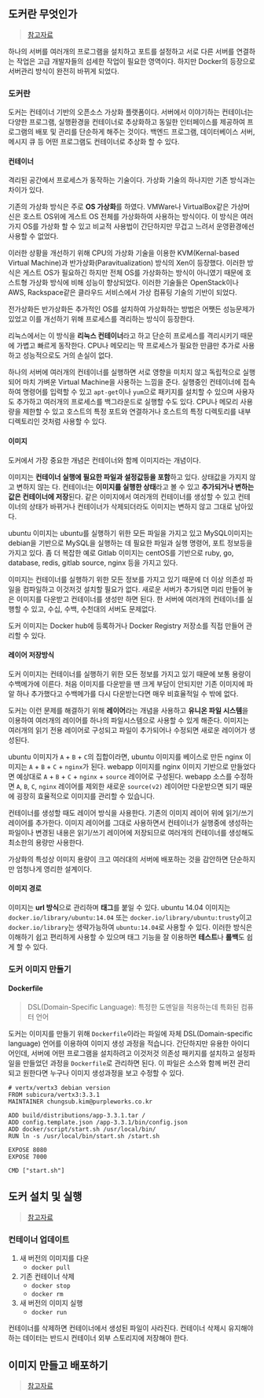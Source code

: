 ## 도커란 무엇인가
> [참고자료](https://subicura.com/2017/01/19/docker-guide-for-beginners-1.html)

하나의 서버를 여러개의 프로그램을 설치하고 포트를 설정하고 서로 다른 서버를 연결하는 작업은 고급 개발자들의 섬세한 작업이 필요한 영역이다. 하지만 Docker의 등장으로 서버관리 방식이 완전히 바뀌게 되었다.

### 도커란
도커는 컨테이너 기반의 오픈소스 가상화 플랫폼이다. 서버에서 이야기하는 컨테이너는 다양한 프로그램, 실행환경을 컨테이너로 추상화하고 동일한 인터페이스를 제공하여 프로그램의 배포 및 관리를 단순하게 해주는 것이다. 백엔드 프로그램, 데이터베이스 서버, 메시지 큐 등 어떤 프로그램도 컨테이너로 추상화 할 수 있다.

#### 컨테이너
격리된 공간에서 프로세스가 동작하는 기술이다. 가상화 기술의 하나지만 기존 방식과는 차이가 있다.

기존의 가상화 방식은 주로 **OS 가상화**를 하였다. VMWare나 VirtualBox같은 가상머신은 호스트 OS위에 게스트 OS 전체를 가상화하여 사용하는 방식이다. 이 방식은 여러가지 OS를 가상화 할 수 있고 비교적 사용법이 간단하지만 무겁고 느려서 운영환경에선 사용할 수 없었다.

이러한 상황을 개선하기 위해 CPU의 가상화 기술을 이용한 KVM(Kernal-based Virtual Machine)과 반가상화(Paravitualization) 방식의 Xen이 등장했다. 이러한 방식은 게스트 OS가 필요하긴 하지만 전체 OS를 가상화하는 방식이 아니였기 때문에 호스트형 가상화 방식에 비해 성능이 향상되었다. 이러한  기술들은 OpenStack이나 AWS, Rackspace같은 클라우드 서비스에서 가상 컴퓨팅 기술의 기반이 되었다.

전가상화든 반가상화든 추가적인 OS를 설치하여 가상화하는 방법은 어쨋든 성능문제가 있었고 이를 개선하기 위해 프로세스를 격리하는 방식이 등장한다.

리눅스에서는 이 방식을 **리눅스 컨테이너**라고 하고 단순히 프로세스를 격리시키기 때문에 가볍고 빠르게 동작한다. CPU나 메모리는 딱 프로세스가 필요한 만큼만 추가로 사용하고 성능적으로도 거의 손실이 없다.

하나의 서버에 여러개의 컨테이너를 실행하면 서로 영향을 미치지 않고 독립적으로 실행되어 마치 가벼운 Virtual Machine을 사용하는 느낌을 준다. 실행중인 컨테이너에 접속하여 명령어를 입력할 수 있고 `apt-get`이나 `yum`으로 패키지를 설치할 수 있으며 사용자도 추가하고 여러개의 프로세스를 백그라운드로 실행할 수도 있다. CPU나 메모리 사용량을 제한할 수 있고 호스트의 특정 포트와 연결하거나 호스트의 특정 디렉토리를 내부 디렉토리인 것처럼 사용할 수 있다.

#### 이미지
도커에서 가장 중요한 개념은 컨테이너와 함께 이미지라는 개념이다.

이미지는 **컨테이너 실행에 필요한 파일과 설정값등을 포함**하고 있다. 상태값을 가지지 않고 변하지 않는 다. 컨테이너는 **이미지를 실행한 상태**라고 볼 수 있고 **추가되거나 변하는 값은 컨테이너에 저장**된다. 같은 이미지에서 여러개의 컨테이너를 생성할 수 있고 컨테이너의 상태가 바뀌거나 컨테이너가 삭제되더라도 이미지는 변하지 않고 그대로 남아있다.

ubuntu 이미지는 ubuntu를 실행하기 위한 모든 파일을 가지고 있고 MySQL이미지는 debian을 기반으로 MySQL을 실행하는 데 필요한 파일과 실행 명령어, 포트 정보등을 가지고 있다. 좀 더 복잡한 예로 Gitlab 이미지는 centOS를 기반으로 ruby, go, database, redis, gitlab source, nginx 등을 가지고 있다.

이미지는 컨테이너를 실행하기 위한 모든 정보를 가지고 있기 때문에 더 이상 의존성 파일을 컴파일하고 이것저것 설치할 필요가 없다. 새로운 서버가 추가되면 미리 만들어 놓은 이미지를 다운받고 컨테이너를 생성만 하면 된다. 한 서버에 여러개의 컨테이너를 실행할 수 있고, 수십, 수백, 수천대의 서버도 문제없다.

도커 이미지는 Docker hub에 등록하거나 Docker Registry 저장소를 직접 만들어 관리할 수 있다.

#### 레이어 저장방식
도커 이미지는 컨테이너를 실행하기 위한 모든 정보를 가지고 있기 때문에 보통 용량이 수백메가에 이른다. 처음 이미지를 다운받을 땐 크게 부담이 안되지만 기존 이미지에 파알 하나 추가했다고 수백메가를 다시 다운받는다면 매우 비효율적일 수 밖에 없다.

도커는 이런 문제를 해결하기 위해 **레이어**라는 개념을 사용하고 **유니온 파일 시스템**을 이용하여 여러개의 레이어를 하나의 파일시스템으로 사용할 수 있게 해준다. 이미지는 여러개의 읽기 전용 레이어로 구성되고 파일이 추가되어나 수정되면 새로운 레이어가 생성된다.

ubuntu 이미지가 `A` + `B` + `C`의 집합이라면, ubuntu 이미지를 베이스로 만든 nginx 이미지는 `A` + `B` + `C` + `nginx`가 된다. webapp 이미지를 nginx 이미지 기반으로 만들었다면 예상대로 `A` + `B` + `C` + `nginx` + `source` 레이어로 구성된다. webapp 소스를 수정하면 `A`, `B`, `C`, `nginx` 레이어를 제외한 새로운 `source(v2)` 레이어만 다운받으면 되기 때문에 굉장히 효율적으로 이미지를 관리할 수 있습니다.

컨테이너를 생성할 때도 레이어 방식을 사용한다. 기존의 이미지 레이어 위에 읽기/쓰기 레이어를 추가한다. 이미지 레이어를 그대로 사용하면서 컨테이너가 실행중에 생성하는 파일이나 변경된 내용은 읽기/쓰기 레이어에 저장되므로 여러개의 컨테이너를 생성해도 최소한의 용량만 사용한다.

가상화의 특성상 이미지 용량이 크고 여러대의 서버에 배포하는 것을 감안하면 단순하지만 엄청나게 영리한 설계이다.

#### 이미지 경로
이미지는 **url 방식**으로 관리하며 **태그**를 붙일 수 있다. ubuntu 14.04 이미지는 `docker.io/library/ubuntu:14.04` 또는 `docker.io/library/ubuntu:trusty`이고 `docker.io/library`는 생략가능하여 `ubuntu:14.04`로 사용할 수 있다. 이러한 방식은 이해하기 쉽고 편리하게 사용할 수 있으며 태그 기능을 잘 이용하면 **테스트**나 **롤백**도 쉽게 할 수 있다.

### 도커 이미지 만들기
#### Dockerfile
> DSL(Domain-Specific Language): 특정한 도멘일을 적용하는데 특화된 컴퓨터 언어

도커는 이미지를 만들기 위해 `Dockerfile`이라는 파일에 자체 DSL(Domain-specific language) 언어를 이용하여 이미지 생성 과정을 적습니다.
간단하지만 유용한 아이디어인데, 서버에 어떤 프로그램을 설치하려고 이것저것 의존성 패키지를 설치하고 설정파일을 만들었던 과정을 `Dockerfile`로 관리하면 된다. 이 파일은 소스와 함께 버전 관리되고 원한다면 누구나 이미지 생성과정을 보고 수정할 수 있다.

```
# vertx/vertx3 debian version
FROM subicura/vertx3:3.3.1
MAINTAINER chungsub.kim@purpleworks.co.kr

ADD build/distributions/app-3.3.1.tar /
ADD config.template.json /app-3.3.1/bin/config.json
ADD docker/script/start.sh /usr/local/bin/
RUN ln -s /usr/local/bin/start.sh /start.sh

EXPOSE 8080
EXPOSE 7000

CMD ["start.sh"]
```

## 도커 설치 및 실행
> [참고자료](https://subicura.com/2017/01/19/docker-guide-for-beginners-2.html)

### 컨테이너 업데이트
1. 새 버전의 이미지를 다운
   - `docker pull`
2. 기존 컨테이너 삭제
   - `docker stop`
   - `docker rm`
3. 새 버전의 이미지 실행
   - `docker run`

컨테이너를 삭제하면 컨테이너에서 생성된 파일이 사라진다. 컨테이너 삭제시 유지해야하는 데이터는 반드시 컨테이너 외부 스토리지에 저장해야 한다.

## 이미지 만들고 배포하기
> [참고자료](https://subicura.com/2017/02/10/docker-guide-for-beginners-create-image-and-deploy.html)